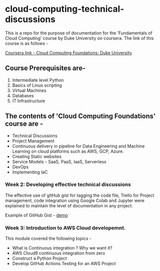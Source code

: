 # cloud-computing-technical-discussions
This is a repo for the purpose of documentation for the 'Fundamentals of Cloud Computing' course by Duke University on coursera. The link of this course is as follows - 

[Coursera link - Cloud Computing Foundations: Duke University](https://www.coursera.org/learn/cloud-computing-foundations-duke/home/)

## Course Prerequisites are-
1. Intermediate level Python
2. Basics of Linux scripting
3. Virtual Machines
4. Databases
5. IT Infrastructure

## The contents of 'Cloud Computing Foundations' course are -
* Technical Discussions
* Project Management 
* Continuous delivery in pipeline for Data Engineering and Machine Learning on cloud platforms such as AWS, GCP, Azure.
* Creating Static websites
* Service Models - SaaS, PaaS, IaaS, Serverless
* DevOps
* Implementing IaC


### Week 2: Developing effective technical discussions
The effective use of gitHub gist for tagging the code file, Trello for Project management, code integration using Google Colab and Jupyter were explained to maintain the level of documentation in any project.

Example of GitHub Gist - [demo](https://gist.github.com/Neekiitag/a994d5d4a3fad05fc5aa5561ac8e9791)

### Week 3: Introduction to AWS Cloud developemnt.
This module covered the following topics -
* What is Continuous integration ? Why we want it?
* AWS Cloud9 continuous integration from zero
* Construct a Python Project 
* Develop GitHub Actions Testing for an AWS Project
